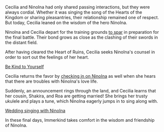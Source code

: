 <!-- title: The Knight and the Hero -->
<!-- relationship: Friends -->

Cecilia and NinoIna had only shared passing interactions, but they were always cordial. Whether it was singing the song of the Hearts of the Kingdom or sharing pleasantries, their relationship remained one of respect. But today, Cecilia leaned on the wisdom of the hero NinoIna.

NinoIna and Cecilia depart for the training grounds [to spar](https://www.youtube.com/watch?v=wYTiK9cm_bo&t=6470s) in preparation for the final battle. Their bond grows as close as the clashing of their swords in the distant field.

After having cleared the Heart of Ruins, Cecilia seeks NinoIna's counsel in order to sort out the feelings of her heart.

[Be Kind to Yourself](#embed:https://www.youtube.com/watch?v=wYTiK9cm_bo&t=9750s)

Cecilia returns the favor by [checking in on NinoIna](https://www.youtube.com/watch?v=wYTiK9cm_bo&t=10940s) as well when she hears that there are troubles with NinoIna's love life.

Suddenly, an announcement rings through the land, and Cecilia learns that her cousin, Shakira, and Roa are getting married! She brings her trusty ukulele and plays a tune, which NinoIna eagerly jumps in to sing along with.

[Wedding singing with NinoIna](#embed:https://www.youtube.com/live/wYTiK9cm_bo?si=9Mkh4yfK-FLDQOC6&t=11252)

In these final days, Immerkind takes comfort in the wisdom and friendship of NinoIna.
